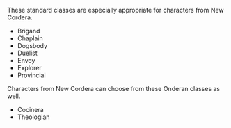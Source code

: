 These standard classes are especially appropriate for characters from New Cordera.

  - Brigand
  - Chaplain
  - Dogsbody
  - Duelist
  - Envoy
  - Explorer
  - Provincial

Characters from New Cordera can choose from these Onderan classes as well.

  - Cocinera
  - Theologian

